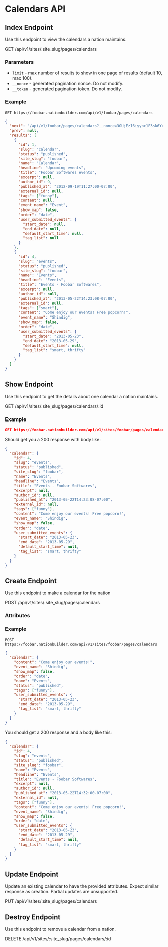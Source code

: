 Calendars API
=============

Index Endpoint
--------------
Use this endpoint to view the calendars a nation maintains.

GET /api/v1/sites/:site_slug/pages/calendars

### Parameters
* `limit` - max number of results to show in one page of results (default 10, max 100).
* `__nonce` - generated pagination nonce. Do not modify.
* `__token` - generated pagination token. Do not modify.

### Example

```
GET https://foobar.nationbuilder.com/api/v1/foobar/pages/calendars
```

```json
{
  "next": "/api/v1/foobar/pages/calendars?__nonce=3OUjEzI6iyybc1F3sk6YrQ&__token=ADGvBW9wM69kUiss1KqTIyVeQ5M6OwiL6ttexRFnHK9m",
  "prev": null,
  "results": [
    {
      "id": 1,
      "slug": "calendar",
      "status": "published",
      "site_slug": "foobar",
      "name": "Calendar",
      "headline": "Upcoming events",
      "title": "Foobar Softwares events",
      "excerpt": null,
      "author_id": 9,
      "published_at": "2012-09-19T11:27:00-07:00",
      "external_id": null,
      "tags": ["funny"],
      "content": null,
      "event_name": "Event",
      "show_map": false,
      "order": "date",
      "user_submitted_events": {
        "start_date": null,
        "end_date": null,
        "default_start_time": null,
        "tag_list": null
      }
    },
    {
      "id": 4,
      "slug": "events",
      "status": "published",
      "site_slug": "foobar",
      "name": "Events",
      "headline": "Events",
      "title": "Events - Foobar Softwares",
      "excerpt": null,
      "author_id": null,
      "published_at": "2013-05-22T14:23:08-07:00",
      "external_id": null,
      "tags": ["smart"],
      "content": "Come enjoy our events! Free popcorn!",
      "event_name": "Shindig",
      "show_map": false,
      "order": "date",
      "user_submitted_events": {
        "start_date": "2013-05-23",
        "end_date": "2013-05-29",
        "default_start_time": null,
        "tag_list": "smart, thrifty"
      }
    }
  ]
}
```

Show Endpoint
-------------
Use this endpoint to get the details about one calendar a nation maintains.

GET /api/v1/sites/:site_slug/pages/calendars/:id

### Example

```json
GET https://foobar.nationbuilder.com/api/v1/sites/foobar/pages/calendars/4
```

Should get you a 200 response with body like:

```json
{
  "calendar": {
    "id": 4,
    "slug": "events",
    "status": "published",
    "site_slug": "foobar",
    "name": "Events",
    "headline": "Events",
    "title": "Events - Foobar Softwares",
    "excerpt": null,
    "author_id": null,
    "published_at": "2013-05-22T14:23:08-07:00",
    "external_id": null,
    "tags": ["funny"],
    "content": "Come enjoy our events! Free popcorn!",
    "event_name": "Shindig",
    "show_map": false,
    "order": "date",
    "user_submitted_events": {
      "start_date": "2013-05-23",
      "end_date": "2013-05-29",
      "default_start_time": null,
      "tag_list": "smart, thrifty"
    }
  }
}
```

Create Endpoint
---------------
Use this endpoint to make a calendar for the nation

POST /api/v1/sites/:site_slug/pages/calendars

### Attributes

### Example

```
POST https://foobar.nationbuilder.com/api/v1/sites/foobar/pages/calendars
```

```json
{
  "calendar": {
    "content": "Come enjoy our events!",
    "event_name": "Shindig",
    "show_map": false,
    "order": "date",
    "name": "Events",
    "status": "published",
    "tags": ["funny"],
    "user_submitted_events": {
      "start_date": "2013-05-23",
      "end_date": "2013-05-29",
      "tag_list": "smart, thrifty"
    }
  }
}
```

You should get a 200 response and a body like this:

```json
{
  "calendar": {
    "id": 4,
    "slug": "events",
    "status": "published",
    "site_slug": "foobar",
    "name": "Events",
    "headline": "Events",
    "title": "Events - Foobar Softwares",
    "excerpt": null,
    "author_id": null,
    "published_at": "2013-05-22T14:32:00-07:00",
    "external_id": null,
    "tags": ["funny"],
    "content": "Come enjoy our events! Free popcorn!",
    "event_name": "Shindig",
    "show_map": false,
    "order": "date",
    "user_submitted_events": {
      "start_date": "2013-05-23",
      "end_date": "2013-05-29",
      "default_start_time": null,
      "tag_list": "smart, thrifty"
    }
  }
}
```

Update Endpoint
---------------
Update an existing calendar to have the provided attributes.  Expect similar response as creation.  Partial updates are unsupported.

PUT /api/v1/sites/:site_slug/pages/calendars

Destroy Endpoint
----------------
Use this endpoint to remove a calendar from a nation.

DELETE /api/v1/sites/:site_slug/pages/calendars/:id
